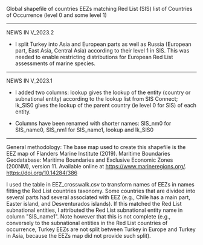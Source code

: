 Global shapefile of countries EEZs matching Red List (SIS) list of Countries of Occurrence (level 0 and some level 1)


***
NEWS IN V_2023.2
- I split Turkey into Asia and European parts as well as Russia (European part, East Asia, Central Asia) according to their level 1 in SIS. This was needed to enable restricting distributions for European Red List assessments of marine species.

***
NEWS IN V_2023.1

- I added two columns: lookup gives the lookup of the entity (country or subnational entity) according to the lookup list from SIS Connect; lk_SIS0 gives the lookup of the parent country (ie level 0 for SIS) of each entity.

- Columns have been renamed with shorter names: SIS_nm0 for SIS_name0, SIS_nm1 for SIS_name1, lookup and lk_SIS0

***

General methodology: The base map used to create this shapefile is the EEZ map of Flanders Marine Institute (2019). Maritime Boundaries Geodatabase: Maritime Boundaries and Exclusive Economic Zones (200NM), version 11. Available online at https://www.marineregions.org/. https://doi.org/10.14284/386

I used the table in EEZ_crosswalk.csv to transform names of EEZs in names fitting the Red List countries taxonomy. Some countries that are divided into several parts had several associated with EEZ (e.g., Chile has a main part, Easter island, and Desventurados islands). If this matched the Red List subnational entities, I attributed the Red List subnational entity name in column "SIS_name1". Note however that this is not complete (e.g., conversely to the subnational entities in the Red List countries of occurrence, Turkey EEZs are not split between Turkey in Europe and Turkey in Asia, because the EEZs map did not provide such split).
